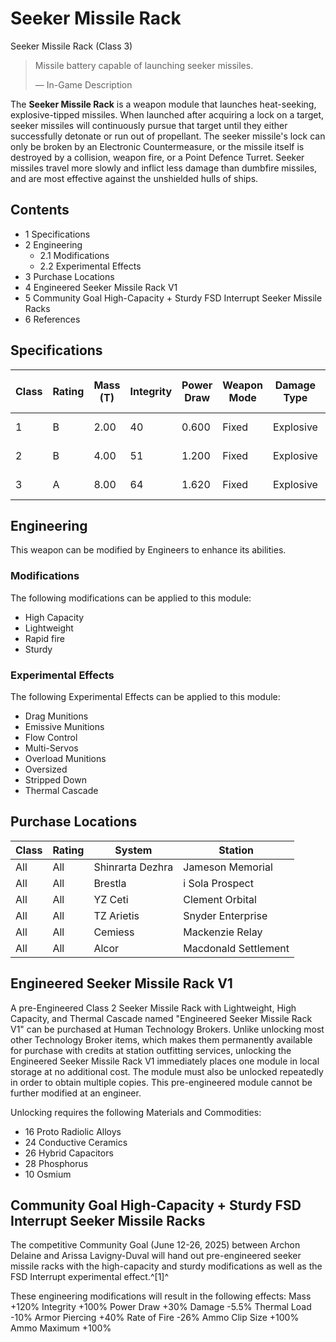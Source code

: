 # Seeker Missile Rack
Seeker Missile Rack (Class 3)
 		 	 

> 
> 
> Missile battery capable of launching seeker missiles.
> 
> 
> — In-Game Description
> 

The **Seeker Missile Rack** is a weapon module that launches heat-seeking, explosive-tipped missiles. When launched after acquiring a lock on a target, seeker missiles will continuously pursue that target until they either successfully detonate or run out of propellant. The seeker missile's lock can only be broken by an Electronic Countermeasure, or the missile itself is destroyed by a collision, weapon fire, or a Point Defence Turret. Seeker missiles travel more slowly and inflict less damage than dumbfire missiles, and are most effective against the unshielded hulls of ships.

## Contents

- 1 Specifications
- 2 Engineering
    - 2.1 Modifications
    - 2.2 Experimental Effects
- 3 Purchase Locations
- 4 Engineered Seeker Missile Rack V1
- 5 Community Goal High-Capacity + Sturdy FSD Interrupt Seeker Missile Racks
- 6 References

## Specifications

| Class | Rating | Mass (T) | Integrity | Power Draw | Weapon Mode | Damage Type | Damage | Armour Piercing | ROF | DPS | Thermal Load | Missile Speed (m/s) | Ammo Clip Size | Ammo Maximum | Value (CR) |
| --- | --- | --- | --- | --- | --- | --- | --- | --- | --- | --- | --- | --- | --- | --- | --- |
| 1 | B | 2.00 | 40 | 0.600 | Fixed | Explosive | 40 | 60 | 0.3 /s | 13.3 | 3.6 | 625 | 6 | 12 | 72,600 |
| 2 | B | 4.00 | 51 | 1.200 | Fixed | Explosive | 40 | 60 | 0.3 /s | 13.3 | 3.6 | 625 | 6 | 18 | 512,400 |
| 3 | A | 8.00 | 64 | 1.620 | Fixed | Explosive | 40 | 60 | 0.3 /s | 13.3 | 3.6 | 625 | 6 | 36 | 1,323,927 |

## Engineering

This weapon can be modified by Engineers to enhance its abilities.

### Modifications

The following modifications can be applied to this module:

- High Capacity
- Lightweight
- Rapid fire
- Sturdy

### Experimental Effects

The following Experimental Effects can be applied to this module:

- Drag Munitions
- Emissive Munitions
- Flow Control
- Multi-Servos
- Overload Munitions
- Oversized
- Stripped Down
- Thermal Cascade

## Purchase Locations

| Class | Rating | System | Station |
| --- | --- | --- | --- |
| All | All | Shinrarta Dezhra | Jameson Memorial |
| All | All | Brestla | i Sola Prospect |
| All | All | YZ Ceti | Clement Orbital |
| All | All | TZ Arietis | Snyder Enterprise |
| All | All | Cemiess | Mackenzie Relay |
| All | All | Alcor | Macdonald Settlement |

## Engineered Seeker Missile Rack V1

A pre-Engineered Class 2 Seeker Missile Rack with Lightweight, High Capacity, and Thermal Cascade named "Engineered Seeker Missile Rack V1" can be purchased at Human Technology Brokers. Unlike unlocking most other Technology Broker items, which makes them permanently available for purchase with credits at station outfitting services, unlocking the Engineered Seeker Missile Rack V1 immediately places one module in local storage at no additional cost. The module must also be unlocked repeatedly in order to obtain multiple copies. This pre-engineered module cannot be further modified at an engineer.

Unlocking requires the following Materials and Commodities:

- 16 Proto Radiolic Alloys
- 24 Conductive Ceramics
- 26 Hybrid Capacitors
- 28 Phosphorus
- 10 Osmium

## Community Goal High-Capacity + Sturdy FSD Interrupt Seeker Missile Racks

The competitive Community Goal (June 12-26, 2025) between Archon Delaine and Arissa Lavigny-Duval will hand out pre-engineered seeker missile racks with the high-capacity and sturdy modifications as well as the FSD Interrupt experimental effect.^[1]^

These engineering modifications will result in the following effects:
Mass +120%
Integrity +100%
Power Draw +30%
Damage -5.5%
Thermal Load -10%
Armor Piercing +40%
Rate of Fire -26%
Ammo Clip Size +100%
Ammo Maximum +100%